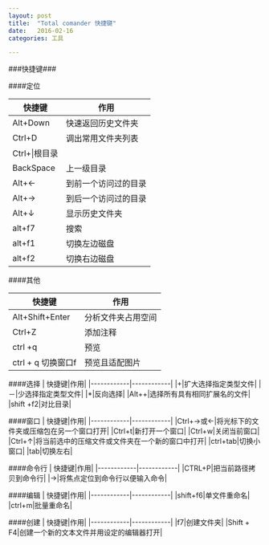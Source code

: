 ```yaml
---
layout: post
title:  "Total comander 快捷键"
date:   2016-02-16
categories: 工具

---
```

###快捷键###

####定位

| 快捷键|作用|
|------------|------------|
|Alt+Down|快速返回历史文件夹|
|Ctrl+D|调出常用文件夹列表|
|Ctrl+\\|根目录|
|BackSpace|上一级目录|
|Alt+←|到前一个访问过的目录|
|Alt+→|到后一个访问过的目录|
|Alt+↓|显示历史文件夹|
|alt+f7|搜索|
|alt+f1|切换左边磁盘|
|alt+f2|切换右边磁盘|

####其他


| 快捷键|作用|
|------------|------------|
|Alt+Shift+Enter|分析文件夹占用空间|
|Ctrl+Z|添加注释|
|ctrl +q|预览|
|ctrl + q 切换窗口f|预览且适配图片|

####选择
| 快捷键|作用|
|------------|------------|
|+|扩大选择指定类型文件|
|－|少选择指定类型文件|
|*|反向选择|
|Alt++|选择所有具有相同扩展名的文件|
|shift +f2|对比目录|

####窗口
| 快捷键|作用|
|------------|------------|
|Ctrl+→或←|将光标下的文件夹或压缩包在另一个窗口打开|
|Ctrl+t|新打开一个窗口|
|Ctrl+w|关闭当前窗口|
|Ctrl+↑|将当前选中的压缩文件或文件夹在一个新的窗口中打开|
|ctrl+tab|切换小窗口|
|tab|切换左右|

####命令行
| 快捷键|作用|
|------------|------------|
|CTRL+P|把当前路径拷贝到命令行|
|→|将焦点定位到命令行以便输入命令|


####编辑
| 快捷键|作用|
|------------|------------|
|shift+f6|单文件重命名|
|ctrl+m|批量重命名|

####创建
| 快捷键|作用|
|------------|------------|
|f7|创建文件夹| 
|Shift + F4|创建一个新的文本文件并用设定的编辑器打开|
